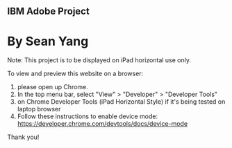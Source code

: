 ## IBM Adobe Project
# By Sean Yang  
  

Note: This project is to be displayed on iPad horizontal use only.   

To view and preview this website on a browser:  
1. please open up Chrome.  
2. In the top menu bar, select "View" > "Developer" > "Developer Tools"   
3. on Chrome Developer Tools (iPad Horizontal Style) if it's being tested on laptop browser    
4. Follow these instructions to enable device mode:   
https://developer.chrome.com/devtools/docs/device-mode  

   

Thank you!

